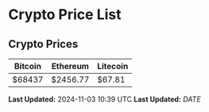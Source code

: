 # Crypto Price List

## Crypto Prices
| Bitcoin | Ethereum | Litecoin |
| ------- | -------- | -------- |
| $68437 | $2456.77 | $67.81 |
**Last Updated:** 2024-11-03 10:39 UTC
**Last Updated:** $DATE$
